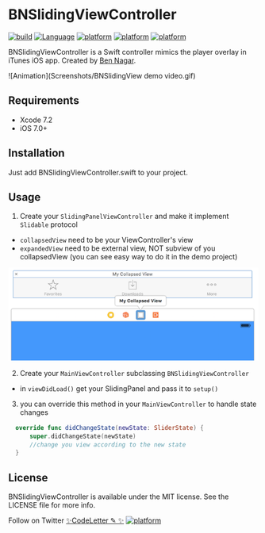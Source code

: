 # BNSlidingViewController

[![build](https://img.shields.io/badge/build-passing-brightgreen.svg?style=flat)](https://github.com/bennagar/BNSlidingViewController)
[![Language](https://img.shields.io/badge/language-Swift%202-orange.svg)](https://github.com/bennagar/BNSlidingViewController)
[![platform](https://img.shields.io/badge/platform-ios-lightgrey.svg?style=flat)](https://github.com/bennagar/BNSlidingViewController)
[![platform](https://img.shields.io/badge/license-MIT-blue.svg?style=flat)](https://github.com/bennagar/BNSlidingViewController)
[![platform](https://img.shields.io/twitter/follow/codeletter.svg?style=social)](https://twitter.com/codeletter)

BNSlidingViewController is a Swift controller mimics the player overlay in iTunes iOS app. Created by [Ben Nagar](http://twitter.com/bennagar).

![Animation](Screenshots/BNSlidingView demo video.gif)

## Requirements

- Xcode 7.2
- iOS 7.0+

## Installation

Just add BNSlidingViewController.swift to your project.

## Usage

1. Create your ```SlidingPanelViewController``` and make it implement ```Slidable``` protocol
  * ```collapsedView``` need to be your ViewController's view
  * ```expandedView``` need to be external view, NOT subview of you collapsedView (you can see easy way to do it in the demo project)

  ![Alt text](Screenshots/addingCollapsedViewToStoryboard.png "add collapsedView")

2. Create your ```MainViewController``` subclassing ```BNSlidingViewController```
  * in ```viewDidLoad()``` get your SlidingPanel and pass it to ```setup()```

3. you can override this method in your ```MainViewController``` to handle state changes
``` swift
  override func didChangeState(newState: SliderState) {
      super.didChangeState(newState)
      //change you view according to the new state
  }
```

## License
BNSlidingViewController is available under the MIT license. See the LICENSE file for more info.

Follow on Twitter [✨CodeLetter ✎ ✨](http://twitter.com/codeletter)  [![platform](https://img.shields.io/twitter/follow/codeletter.svg?style=social)](https://twitter.com/codeletter)
